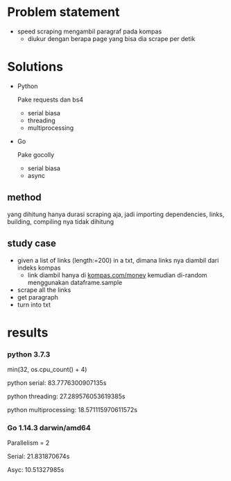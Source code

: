# Problem statement

- speed scraping mengambil paragraf pada kompas
    - diukur dengan berapa page yang bisa dia scrape per detik

# Solutions

- Python

    Pake requests dan bs4

    - serial biasa
    - threading
    - multiprocessing
- Go

    Pake gocolly
    - serial biasa
    - async

## method

yang dihitung hanya durasi scraping aja, jadi importing dependencies, links, building, compiling nya tidak dihitung

## study case

- given a list of links (length:=200) in a txt, dimana links nya diambil dari indeks kompas
    - link diambil hanya di [kompas.com/money](http://kompas.com) kemudian di-random menggunakan dataframe.sample
- scrape all the links
- get paragraph
- turn into txt

# results

### python 3.7.3

min(32, os.cpu_count() + 4)

python serial: 83.7776300907135s

python threading: 27.289576053619385s

python multiprocessing: 18.571115970611572s

### Go 1.14.3 darwin/amd64
Parallelism = 2

Serial: 21.831870674s

Asyc: 10.51327985s